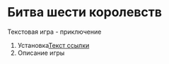 # Битва шести королевств
Текстовая игра - приключение

1. Установка[Текст ссылки](#твоё_название)
2. Описание игры

<a name="твоё_название"></a>
